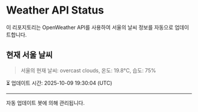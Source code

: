 
# Weather API Status

이 리포지토리는 OpenWeather API를 사용하여 서울의 날씨 정보를 자동으로 업데이트합니다.

## 현재 서울 날씨
> 서울의 현재 날씨: overcast clouds, 온도: 19.8°C, 습도: 75%

⏳ 업데이트 시간: 2025-10-09 19:30:04 (UTC)

---
자동 업데이트 봇에 의해 관리됩니다.
